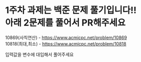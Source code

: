 # 1주차 과제는 백준 문제 풀기입니다!!<br/>아래 2문제를 풀어서 PR해주세요

10869(사칙연산) - https://www.acmicpc.net/problem/10869 <br/>
10818(최대,최소) - https://www.acmicpc.net/problem/10818

입력값을 변수에 대입해서 풀어주세요